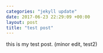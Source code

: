 ```yaml
--- 
categories: "jekyll update"
date: 2017-06-23 22:29:09 +00:00
layout: post
title: "test post"
---
```

this is my test post. (minor edit, test2)
